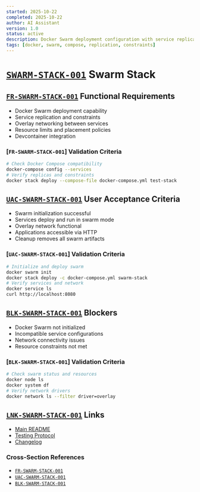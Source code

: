 ```yaml
---
started: 2025-10-22
completed: 2025-10-22
author: AI Assistant
version: 1.0
status: active
description: Docker Swarm deployment configuration with service replication and constraints
tags: [docker, swarm, compose, replication, constraints]
---
```


# [`SWARM-STACK-001`](#swarm-stack-001) Swarm Stack

<a id="fr-swarm-stack-001-functional-requirements"></a>

## [`FR-SWARM-STACK-001`](#fr-swarm-stack-001-functional-requirements) Functional Requirements

- Docker Swarm deployment capability
- Service replication and constraints
- Overlay networking between services
- Resource limits and placement policies
- Devcontainer integration

### [`FR-SWARM-STACK-001`] Validation Criteria

```bash
# Check Docker Compose compatibility
docker-compose config --services
# Verify replicas and constraints
docker stack deploy --compose-file docker-compose.yml test-stack
```

<a id="uac-swarm-stack-001-user-acceptance-criteria"></a>

## [`UAC-SWARM-STACK-001`](#uac-swarm-stack-001-user-acceptance-criteria) User Acceptance Criteria

- Swarm initialization successful
- Services deploy and run in swarm mode
- Overlay network functional
- Applications accessible via HTTP
- Cleanup removes all swarm artifacts

### [`UAC-SWARM-STACK-001`] Validation Criteria

```bash
# Initialize and deploy swarm
docker swarm init
docker stack deploy -c docker-compose.yml swarm-stack
# Verify services and network
docker service ls
curl http://localhost:8080
```

<a id="blk-swarm-stack-001-blockers"></a>

## [`BLK-SWARM-STACK-001`](#blk-swarm-stack-001-blockers) Blockers

- Docker Swarm not initialized
- Incompatible service configurations
- Network connectivity issues
- Resource constraints not met

### [`BLK-SWARM-STACK-001`] Validation Criteria

```bash
# Check swarm status and resources
docker node ls
docker system df
# Verify network drivers
docker network ls --filter driver=overlay
```

<a id="lnk-swarm-stack-001-links"></a>

## [`LNK-SWARM-STACK-001`](#lnk-swarm-stack-001-links) Links

- [Main README](../README.md)
- [Testing Protocol](../TESTING.md)
- [Changelog](../CHANGELOG.md)

### Cross-Section References

- [`FR-SWARM-STACK-001`](#fr-swarm-stack-001-functional-requirements)
- [`UAC-SWARM-STACK-001`](#uac-swarm-stack-001-user-acceptance-criteria)
- [`BLK-SWARM-STACK-001`](#blk-swarm-stack-001-blockers)
